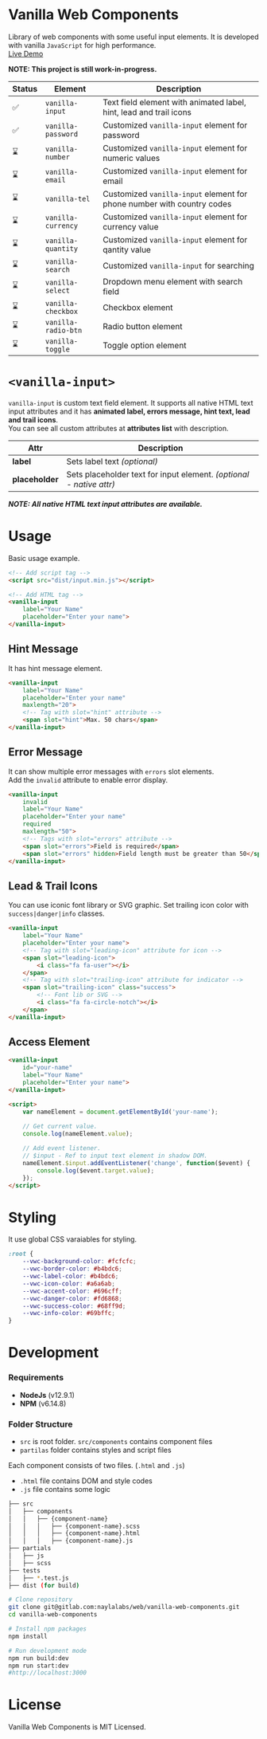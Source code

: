 # Vanilla Web Components
Library of web components with some useful input elements. It is developed with vanilla `JavaScript` for high performance.\
[Live Demo](https://sabriayes.github.io/vanilla-web-components/)

**NOTE: This project is still work-in-progress.**

| Status | Element             | Description                                                            |
|-------|---------------------|------------------------------------------------------------------------|
| ✅     | `vanilla-input`     | Text field element with animated label, hint, lead and trail icons     |
| ✅     | `vanilla-password`  | Customized `vanilla-input` element for password                        |
| ⌛     | `vanilla-number`    | Customized `vanilla-input` element for numeric values                  |
| ⌛     | `vanilla-email`     | Customized `vanilla-input` element for email                           |
| ⌛     | `vanilla-tel`       | Customized `vanilla-input` element for phone number with country codes |
| ⌛     | `vanilla-currency`  | Customized `vanilla-input` element for currency value                  |
| ⌛     | `vanilla-quantity`  | Customized `vanilla-input` element for qantity value                   |
| ⌛     | `vanilla-search`    | Customized `vanilla-input` for searching                               |
| ⌛     | `vanilla-select`    | Dropdown menu element with search field                                |
| ⌛     | `vanilla-checkbox`  | Checkbox element                                                       |
| ⌛     | `vanilla-radio-btn` | Radio button element                                                   |
| ⌛     | `vanilla-toggle`    | Toggle option element                                                  |

# `<vanilla-input>`
`vanilla-input` is custom text field element. It supports all native HTML text input attributes and it has **animated label, errors message, hint text, lead and trail icons**.\
You can see all custom attributes at **attributes list** with description.

| Attr            | Description                                                         |
|-----------------|---------------------------------------------------------------------|
| **label**       | Sets label text *(optional)*                                        |
| **placeholder** | Sets placeholder text for input element. *(optional - native attr)* |

***NOTE: All native HTML text input attributes are available.***

# Usage
Basic usage example.
````html
<!-- Add script tag -->
<script src="dist/input.min.js"></script>

<!-- Add HTML tag -->
<vanilla-input 
    label="Your Name" 
    placeholder="Enter your name">
</vanilla-input>
````

## Hint Message
It has hint message element.
````html
<vanilla-input 
    label="Your Name" 
    placeholder="Enter your name"
    maxlength="20">
    <!-- Tag with slot="hint" attribute -->
    <span slot="hint">Max. 50 chars</span>
</vanilla-input>
````

## Error Message
It can show multiple error messages with `errors` slot elements.\
Add the `invalid` attribute to enable error display.
````html
<vanilla-input 
    invalid
    label="Your Name" 
    placeholder="Enter your name"
    required
    maxlength="50">
    <!-- Tags with slot="errors" attribute -->
    <span slot="errors">Field is required</span>
    <span slot="errors" hidden>Field length must be greater than 50</span>
</vanilla-input>
````

## Lead & Trail Icons
You can use iconic font library or SVG graphic. Set trailing icon color with `success|danger|info` classes.
````html
<vanilla-input 
    label="Your Name" 
    placeholder="Enter your name">
    <!-- Tag with slot="leading-icon" attribute for icon -->
    <span slot="leading-icon">
        <i class="fa fa-user"></i>
    </span>
    <!-- Tag with slot="trailing-icon" attribute for indicator -->
    <span slot="trailing-icon" class="success">
        <!-- Font lib or SVG -->
        <i class="fa fa-circle-notch"></i>
    </span>
</vanilla-input>
````

## Access Element
````html
<vanilla-input 
    id="your-name"
    label="Your Name" 
    placeholder="Enter your name">
</vanilla-input>

<script>
    var nameElement = document.getElementById('your-name');
    
    // Get current value.
    console.log(nameElement.value);

    // Add event listener.
    // $input - Ref to input text element in shadow DOM.
	nameElement.$input.addEventListener('change', function($event) {
        console.log($event.target.value);
    });
</script>
````

# Styling
It use global CSS varaiables for styling.
````scss
:root {
    --vwc-background-color: #fcfcfc;
    --vwc-border-color: #b4bdc6;
    --vwc-label-color: #b4bdc6;
    --vwc-icon-color: #a6a6ab;
    --vwc-accent-color: #696cff;
    --vwc-danger-color: #fd6868;
    --vwc-success-color: #68ff9d;
    --vwc-info-color: #69bffc;
}
````

# Development
### Requirements

- **NodeJs** (v12.9.1)
- **NPM** (v6.14.8)

### Folder Structure

- `src` is root folder. `src/components` contains component files
- `partilas` folder contains styles and script files

Each component consists of two files. (`.html` and `.js`)
- `.html` file contains DOM and style codes
- `.js` file contains some logic

```bash
├── src
│   ├── components
│   │   ├── {component-name}
│   │   │   ├── {component-name}.scss
│   │   │   ├── {component-name}.html
│   │   │   ├── {component-name}.js
├── partials
│   ├── js
│   ├── scss
├── tests
│   ├── *.test.js
├── dist (for build)
```

```bash
# Clone repository
git clone git@gitlab.com:naylalabs/web/vanilla-web-components.git
cd vanilla-web-components

# Install npm packages
npm install

# Run development mode
npm run build:dev
npm run start:dev
#http://localhost:3000
```

# License 
Vanilla Web Components is MIT Licensed.
